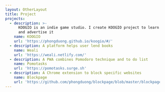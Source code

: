 ```yaml
---
layout: OtherLayout
title: Project
projects:
  - description: >-
      KOOGIO is an indie game studio. I create KOOGIO project to learn new tools
      and advertise it
    name: KOOGIO
    url: 'https://phongduong.github.io/koogio/#/'
  - description: A platform helps user lend books
    name: Weali
    url: 'https://weali.netlify.com/'
  - description: A PWA combines Pomodoro technique and to do list
    name: Pomotasks
    url: 'https://pomotasks.surge.sh'
  - description: A Chrome extension to block specific websites
    name: Blockpage
    url: 'https://github.com/phongduong/blockpage/blob/master/blockpage.crx'
---
```


